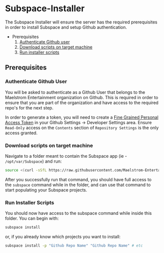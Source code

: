 # Subspace-Installer

The Subspace Installer will ensure the server has the required prerequisites in order to install Subspace and setup Github authentication.

- Prerequisites
  1. [Authenticate Github user](#authenticate-github-user)
  2. [Download scripts on target machine](#download-scripts-on-target-machine)
  3. [Run installer scripts](#run-installer-scripts)

## Prerequisites

### Authenticate Github User

You will be asked to authenticate as a Github User that belongs to the Maelstrom Entertainment organization on Github. This is required in order to ensure that you are part of the organization and have access to the required repo's for the next step.

In order to generate a token, you will need to create a [Fine Grained Personal Access Token](https://github.com/settings/personal-access-tokens/new) in your Github Settings -> Developer Settings area. Ensure `Read-Only` access on the `Contents` section of `Repository Settings` is the only access granted.

### Download scripts on target machine

Navigate to a folder meant to contain the Subspace app (ie - `/opt/var/Subspace`) and run:

```bash
source <(curl -sSfL https://raw.githubusercontent.com/Maelstrom-Entertainment/Subspace-Installer/main/installer.sh)
```

After you successfully run that command, you should have full access to the `subspace` command while in the folder, and can use that command to start populating your Subspace projects.

### Run Installer Scripts

You should now have access to the subspace command while inside this folder. You can begin with:

```bash
subspace install
```

or, if you already know which projects you want to install:

```bash
subspace install -p "Github Repo Name" "Github Repo Name" # etc
```